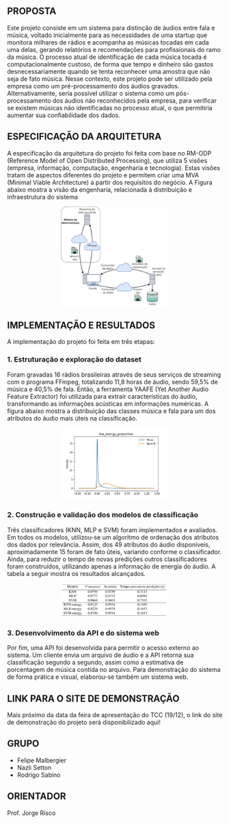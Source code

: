 ## PROPOSTA

Este projeto consiste em um sistema para distinção de áudios entre fala e música, voltado inicialmente para as necessidades de uma startup que monitora milhares de rádios e acompanha as músicas tocadas em cada uma delas, gerando relatórios e recomendações para profissionais do ramo da música. O processo atual de identificação de cada música tocada é computacionalmente custoso, de forma que tempo e dinheiro são gastos desnecessariamente quando se tenta reconhecer uma amostra que não seja de fato música. Nesse contexto, este projeto pode ser utilizado pela empresa como um pré-processamento dos áudios gravados. Alternativamente, seria possível utilizar o sistema como um pós-processamento dos áudios não reconhecidos pela empresa, para verificar se existem músicas não identificadas no processo atual, o que permitiria aumentar sua confiabilidade dos dados.

## ESPECIFICAÇÃO DA ARQUITETURA
A especificação da arquitetura do projeto foi feita com base no RM-ODP (Reference Model of Open Distributed Processing), que utiliza 5 visões (empresa, informação, computação, engenharia e tecnologia). Estas visões tratam de aspectos diferentes do projeto e permitem criar uma MVA (Minimal Viable Architecture) a partir dos requisitos do negócio. A Figura abaixo mostra a visão da engenharia, relacionada à distribuição e infraestrutura do sistema

<p align="center">
  <img src="visao_eng.png" alt="Visão Engenharia" width="50%" height="50%"/>
</p>

## IMPLEMENTAÇÃO E RESULTADOS

A implementação do projeto foi feita em três etapas:

### 1. Estruturação e exploração do dataset
Foram gravadas 16 rádios brasileiras através de seus serviços de streaming com o programa FFmpeg, totalizando 11,8 horas de áudio, sendo 59,5% de música e 40,5% de fala. Então, a ferramenta YAAFE (Yet Another Audio Feature Extractor) foi utilizada para extrair características do áudio, transformando as informações acústicas em informações numéricas. A figura abaixo mostra a distribuição das classes música e fala para um dos atributos do áudio mais úteis na classificação.

<p align="center">
  <img src="low_energy_proportion_hist.jpeg" alt="Hist" width="50%" height="50%"/>
</p>


### 2. Construção e validação dos modelos de classificação
Três classificadores (KNN, MLP e SVM) foram implementados e avaliados. Em todos os modelos, utilizou-se um algoritmo de ordenação dos atributos dos dados por relevância. Assim, dos 49 atributos do áudio disponíveis, aproximadamente 15 foram de fato úteis, variando conforme o classificador. Ainda, para reduzir o tempo de novas predições outros classificadores foram construídos, utilizando apenas a informação de energia do áudio. A tabela a seguir mostra os resultados alcançados. 

<p align="center">
  <img src="results.PNG" alt="resultados" width="50%" height="50%"/>
</p>

### 3. Desenvolvimento da API e do sistema web
Por fim, uma API foi desenvolvida para permitir o acesso externo ao sistema. Um cliente envia um arquivo de áudio e a API retorna sua classificação segundo a segundo, assim como a estimativa de porcentagem de música contida no arquivo. Para demonstração do sistema de forma prática e visual, elaborou-se também um sistema web.

## LINK PARA O SITE DE DEMONSTRAÇÃO
Mais próximo da data da feira de apresentação do TCC (19/12), o link do site de demonstração do projeto será disponibilizado aqui!

## GRUPO
* Felipe Malbergier
* Nazli Setton
* Rodrigo Sabino

## ORIENTADOR
Prof. Jorge Risco
